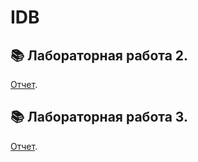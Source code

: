 # IDB
## 📚 Лабораторная работа 2.
[Отчет](/Лаба2.pdf).
## 📚 Лабораторная работа 3.
[Отчет](/Лаба3.pdf).
